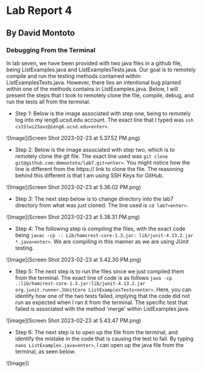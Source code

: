 # Lab Report 4
## By David Montoto

### Debugging From the Terminal

In lab seven, we have been provided with two java files in a github file, being ListExamples.java and ListExamplesTests.java. Our goal is to remotely compile and run the testing methods contained within ListExamplesTests.java. However, there lies an intentional bug planted within one of the methods contains in ListExamples.java. Below, I will present the steps that I took to remotely clone the file, compile, debug, and run the tests all from the terminal. 

* Step 1: Below is the image associated with step one, being to remotely log into my ieng6.ucsd.edu account. The exact line that I typed was `ssh cs15lwi23avz@ieng6.ucsd.edu<enter>`. 

![Image](Screen Shot 2023-02-23 at 5.37.52 PM.png)

* Step 2: Below is the image associated with step two, which is to remotely clone the git file. The exact line used was `git clone git@github.com:dmmontoto/lab7.git<enter>`. You might notice how the line is different from the https:// link to clone the file. The reasoning behind this different is that I am using SSH Keys for GitHub.

![Image](Screen Shot 2023-02-23 at 5.36.02 PM.png)

* Step 3: The next step below is to change directory into the lab7 directory from what was just cloned. The line used is `cd lab7<enter>`.

![Image](Screen Shot 2023-02-23 at 5.38.31 PM.png)

* Step 4: The following step is compiling the files, with the exact code being `javac -cp -: Lib/hamcrest-core-1.3.jar: lib/junit-4.13.2.jar *.java<enter>`. We are compiling in this manner as we are using JUnit testing.

![Image](Screen Shot 2023-02-23 at 5.42.30 PM.png)

* Step 5: The next step is to run the files since we just compiled them from the terminal. The exact line of code is as follows `java -cp .:lib/hamcrest-core-1.3.jar:lib/junit-4.13.2.jar org.junit.runner.JUnitCore ListExamplesTests<enter>`. Here, you can identify how one of the two tests failed, implying that the code did not run as expected when I ran it from the terminal. The specific test that failed is associated with the method 'merge' within ListExamples.java.

![image](Screen Shot 2023-02-23 at 5.43.47 PM.png)

* Step 6: The next step is to open up the file from the terminal, and identify the mistake in the code that is causing the test to fail. By typing `nano ListExamples.java<enter>`, I can open up the java file from the terminal, as seen below. 

![Image](
